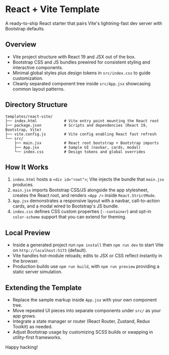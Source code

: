 # React + Vite Template

A ready-to-ship React starter that pairs Vite's lightning-fast dev server with Bootstrap defaults.

## Overview
- Vite project structure with React 19 and JSX out of the box.
- Bootstrap CSS and JS bundles prewired for consistent styling and interactive components.
- Minimal global styles plus design tokens in `src/index.css` to guide customization.
- Cleanly separated component tree inside `src/App.jsx` showcasing common layout patterns.

## Directory Structure
```
templates/react-vite/
├── index.html            # Vite entry point mounting the React root
├── package.json          # Scripts and dependencies (React 19, Bootstrap, Vite)
├── vite.config.js        # Vite config enabling React fast refresh
└── src/
    ├── main.jsx          # React root bootstrap + Bootstrap imports
    ├── App.jsx           # Sample UI (navbar, cards, modal)
    └── index.css         # Design tokens and global overrides
```

## How It Works
1. `index.html` hosts a `<div id="root">`; Vite injects the bundle that `main.jsx` produces.
2. `main.jsx` imports Bootstrap CSS/JS alongside the app stylesheet, creates the React root, and renders `<App />` inside `React.StrictMode`.
3. `App.jsx` demonstrates a responsive layout with a navbar, call-to-action cards, and a modal wired to Bootstrap's JS bundle.
4. `index.css` defines CSS custom properties (`--container`) and opt-in `color-scheme` support that you can extend for theming.

## Local Preview
- Inside a generated project run `npm install` then `npm run dev` to start Vite on `http://localhost:5173` (default).
- Vite handles hot-module reloads; edits to JSX or CSS reflect instantly in the browser.
- Production builds use `npm run build`, with `npm run preview` providing a static server simulation.

## Extending the Template
- Replace the sample markup inside `App.jsx` with your own component tree.
- Move repeated UI pieces into separate components under `src/` as your app grows.
- Integrate a state manager or router (React Router, Zustand, Redux Toolkit) as needed.
- Adjust Bootstrap usage by customizing SCSS builds or swapping in utility-first frameworks.

Happy hacking!
